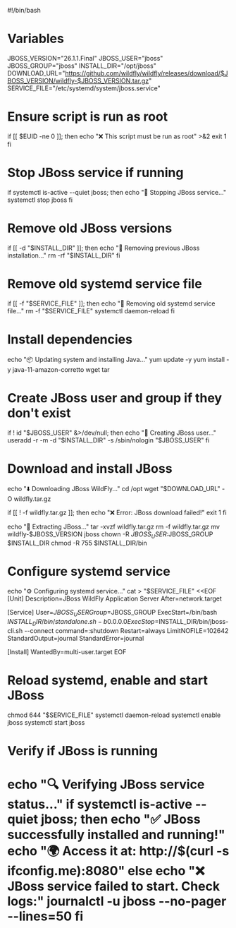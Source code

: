 #!/bin/bash

# Variables
JBOSS_VERSION="26.1.1.Final"
JBOSS_USER="jboss"
JBOSS_GROUP="jboss"
INSTALL_DIR="/opt/jboss"
DOWNLOAD_URL="https://github.com/wildfly/wildfly/releases/download/$JBOSS_VERSION/wildfly-$JBOSS_VERSION.tar.gz"
SERVICE_FILE="/etc/systemd/system/jboss.service"

# Ensure script is run as root
if [[ $EUID -ne 0 ]]; then
    echo "❌ This script must be run as root" >&2
    exit 1
fi

# Stop JBoss service if running
if systemctl is-active --quiet jboss; then
    echo "🛑 Stopping JBoss service..."
    systemctl stop jboss
fi

# Remove old JBoss versions
if [[ -d "$INSTALL_DIR" ]]; then
    echo "🧹 Removing previous JBoss installation..."
    rm -rf "$INSTALL_DIR"
fi

# Remove old systemd service file
if [[ -f "$SERVICE_FILE" ]]; then
    echo "🧹 Removing old systemd service file..."
    rm -f "$SERVICE_FILE"
    systemctl daemon-reload
fi

# Install dependencies
echo "📦 Updating system and installing Java..."
yum update -y
yum install -y java-11-amazon-corretto wget tar

# Create JBoss user and group if they don't exist
if ! id "$JBOSS_USER" &>/dev/null; then
    echo "👤 Creating JBoss user..."
    useradd -r -m -d "$INSTALL_DIR" -s /sbin/nologin "$JBOSS_USER"
fi

# Download and install JBoss
echo "⬇️ Downloading JBoss WildFly..."
cd /opt
wget "$DOWNLOAD_URL" -O wildfly.tar.gz

if [[ ! -f wildfly.tar.gz ]]; then
    echo "❌ Error: JBoss download failed!"
    exit 1
fi

echo "📂 Extracting JBoss..."
tar -xvzf wildfly.tar.gz
rm -f wildfly.tar.gz
mv wildfly-$JBOSS_VERSION jboss
chown -R $JBOSS_USER:$JBOSS_GROUP $INSTALL_DIR
chmod -R 755 $INSTALL_DIR/bin

# Configure systemd service
echo "⚙️ Configuring systemd service..."
cat > "$SERVICE_FILE" <<EOF
[Unit]
Description=JBoss WildFly Application Server
After=network.target

[Service]
User=$JBOSS_USER
Group=$JBOSS_GROUP
ExecStart=/bin/bash $INSTALL_DIR/bin/standalone.sh -b 0.0.0.0
ExecStop=$INSTALL_DIR/bin/jboss-cli.sh --connect command=:shutdown
Restart=always
LimitNOFILE=102642
StandardOutput=journal
StandardError=journal

[Install]
WantedBy=multi-user.target
EOF

# Reload systemd, enable and start JBoss
chmod 644 "$SERVICE_FILE"
systemctl daemon-reload
systemctl enable jboss
systemctl start jboss

# Verify if JBoss is running
echo "🔍 Verifying JBoss service status..."
if systemctl is-active --quiet jboss; then
    echo "✅ JBoss successfully installed and running!"
    echo "🌍 Access it at: http://$(curl -s ifconfig.me):8080"
else
    echo "❌ JBoss service failed to start. Check logs:"
    journalctl -u jboss --no-pager --lines=50
fi
========================================================================================================================================================================================================================================================================================================================================================================================================================================
